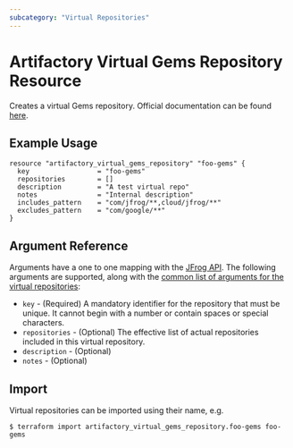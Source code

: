 ```yaml
---
subcategory: "Virtual Repositories"
---
```

# Artifactory Virtual Gems Repository Resource

Creates a virtual Gems repository.
Official documentation can be found [here](https://www.jfrog.com/confluence/display/JFROG/RubyGems+Repositories#RubyGemsRepositories-VirtualRepositories).

## Example Usage

```hcl
resource "artifactory_virtual_gems_repository" "foo-gems" {
  key                 = "foo-gems"
  repositories        = []
  description         = "A test virtual repo"
  notes               = "Internal description"
  includes_pattern    = "com/jfrog/**,cloud/jfrog/**"
  excludes_pattern    = "com/google/**"
}
```

## Argument Reference

Arguments have a one to one mapping with the [JFrog API](https://www.jfrog.com/confluence/display/RTF/Repository+Configuration+JSON). 
The following arguments are supported, along with the [common list of arguments for the virtual repositories](virtual.md):

* `key` - (Required) A mandatory identifier for the repository that must be unique. It cannot begin with a number or
  contain spaces or special characters.
* `repositories` - (Optional) The effective list of actual repositories included in this virtual repository.
* `description` - (Optional)
* `notes` - (Optional)

## Import

Virtual repositories can be imported using their name, e.g.

```
$ terraform import artifactory_virtual_gems_repository.foo-gems foo-gems
```
